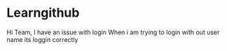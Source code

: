 # Learngithub
Hi Team,
I have an issue with login
When i am trying to login with out user name its loggin correctly
